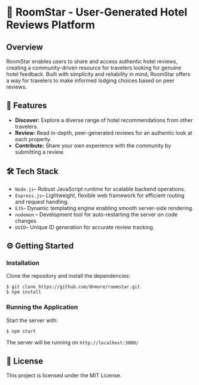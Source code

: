 # 🌟 RoomStar - User-Generated Hotel Reviews Platform

## Overview

RoomStar enables users to share and access authentic hotel reviews, creating a community-driven resource for travelers looking for genuine hotel feedback. Built with simplicity and reliability in mind, RoomStar offers a way for travelers to make informed lodging choices based on peer reviews.

## 🚀 Features

- **Discover:** Explore a diverse range of hotel recommendations from other travelers.
- **Review:** Read in-depth, peer-generated reviews for an authentic look at each property.
- **Contribute:** Share your own experience with the community by submitting a review.


## 🛠️ Tech Stack

- `Node.js`– Robust JavaScript runtime for scalable backend operations.
- `Express.js`– Lightweight, flexible web framework for efficient routing and request handling.
- `EJS`– Dynamic templating engine enabling smooth server-side rendering.
- `nodemon` – Development tool for auto-restarting the server on code changes
- `UUID`– Unique ID generation for accurate review tracking.

## ⚙️ Getting Started
### Installation

Clone the repository and install the dependencies:

```
$ git clone https://github.com/dnmore/roomstar.git
$ npm install

```

### Running the Application

Start the server with:

```
$ npm start

```

The server will be running on `http://localhost:3000/`

## 📄 License

This project is licensed under the MIT License.
